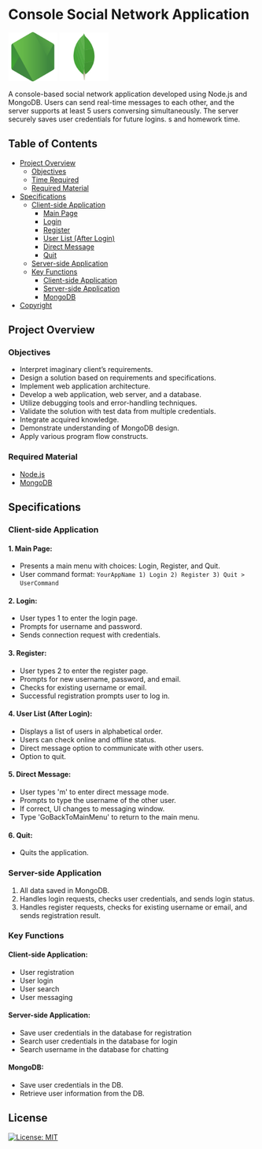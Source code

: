# Console Social Network Application

<img src="https://raw.githubusercontent.com/devicons/devicon/master/icons/nodejs/nodejs-original.svg" alt="Node.js Logo" width="100" height="100"/> <img src="https://raw.githubusercontent.com/devicons/devicon/master/icons/mongodb/mongodb-original.svg" alt="MongoDB Logo" width="100" height="100"/>

A console-based social network application developed using Node.js and MongoDB. Users can send real-time messages to each other, and the server supports at least 5 users conversing simultaneously. The server securely saves user credentials for future logins.
s and homework time.

## Table of Contents

- [Project Overview](#project-overview)
  - [Objectives](#objectives)
  - [Time Required](#time-required)
  - [Required Material](#required-material)
- [Specifications](#specifications)
  - [Client-side Application](#client-side-application)
    - [Main Page](#1-main-page)
    - [Login](#2-login)
    - [Register](#3-register)
    - [User List (After Login)](#4-user-list-after-login)
    - [Direct Message](#5-direct-message)
    - [Quit](#6-quit)
  - [Server-side Application](#server-side-application)
  - [Key Functions](#key-functions)
    - [Client-side Application](#client-side-application-1)
    - [Server-side Application](#server-side-application-1)
    - [MongoDB](#mongodb)
- [Copyright](#copyright)

## Project Overview

### Objectives

- Interpret imaginary client’s requirements.
- Design a solution based on requirements and specifications.
- Implement web application architecture.
- Develop a web application, web server, and a database.
- Utilize debugging tools and error-handling techniques.
- Validate the solution with test data from multiple credentials.
- Integrate acquired knowledge.
- Demonstrate understanding of MongoDB design.
- Apply various program flow constructs.

### Required Material

- [Node.js](https://nodejs.org/)
- [MongoDB](https://www.mongodb.com/try/download/community)

## Specifications

### Client-side Application

#### 1. Main Page:

- Presents a main menu with choices: Login, Register, and Quit.
- User command format: `YourAppName 1) Login 2) Register 3) Quit > UserCommand`

#### 2. Login:

- User types 1 to enter the login page.
- Prompts for username and password.
- Sends connection request with credentials.

#### 3. Register:

- User types 2 to enter the register page.
- Prompts for new username, password, and email.
- Checks for existing username or email.
- Successful registration prompts user to log in.

#### 4. User List (After Login):

- Displays a list of users in alphabetical order.
- Users can check online and offline status.
- Direct message option to communicate with other users.
- Option to quit.

#### 5. Direct Message:

- User types 'm' to enter direct message mode.
- Prompts to type the username of the other user.
- If correct, UI changes to messaging window.
- Type 'GoBackToMainMenu' to return to the main menu.

#### 6. Quit:

- Quits the application.

### Server-side Application

1. All data saved in MongoDB.
2. Handles login requests, checks user credentials, and sends login status.
3. Handles register requests, checks for existing username or email, and sends registration result.

### Key Functions

#### Client-side Application:

- User registration
- User login
- User search
- User messaging

#### Server-side Application:

- Save user credentials in the database for registration
- Search user credentials in the database for login
- Search username in the database for chatting

#### MongoDB:

- Save user credentials in the DB.
- Retrieve user information from the DB.

## License

[![License: MIT](https://img.shields.io/badge/License-MIT-yellow.svg)](https://opensource.org/licenses/MIT)

